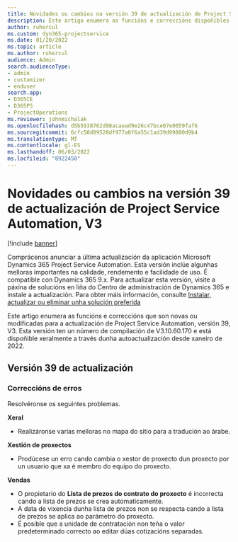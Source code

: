 ```yaml
---
title: Novidades ou cambios na versión 39 de actualización de Project Service Automation, V3
description: Este artigo enumera as funcións e correccións dispoñibles en Microsoft Dynamics 365 Project Service Automation Actualizar a versión 39, V3.
author: ruhercul
ms.custom: dyn365-projectservice
ms.date: 01/20/2022
ms.topic: article
ms.author: ruhercul
audience: Admin
search.audienceType:
- admin
- customizer
- enduser
search.app:
- D365CE
- D365PS
- ProjectOperations
ms.reviewer: johnmichalak
ms.openlocfilehash: d5b5938762d98acaead9e26c47bce07e0059faf6
ms.sourcegitcommit: 6cfc50d89528df977a8f6a55c1ad39d99800d9b4
ms.translationtype: MT
ms.contentlocale: gl-ES
ms.lasthandoff: 06/03/2022
ms.locfileid: "8922450"
---
```

# <a name="whats-new-or-changed-in-project-service-automation-update-release-39-v3"></a>Novidades ou cambios na versión 39 de actualización de Project Service Automation, V3

[!include [banner](../includes/psa-now-project-operations.md)]

Comprácenos anunciar a última actualización da aplicación Microsoft Dynamics 365 Project Service Automation. Esta versión inclúe algunhas melloras importantes na calidade, rendemento e facilidade de uso. É compatible con Dynamics 365 9.x. Para actualizar esta versión, visite a páxina de solucións en liña do Centro de administración de Dynamics 365 e instale a actualización. Para obter máis información, consulte [Instalar, actualizar ou eliminar unha solución preferida](/power-platform/admin/install-remove-preferred-solution)

Este artigo enumera as funcións e correccións que son novas ou modificadas para a actualización de Project Service Automation, versión 39, V3. Esta versión ten un número de compilación de V3.10.60.170 e está dispoñible xeralmente a través dunha autoactualización desde xaneiro de 2022.

## <a name="update-release-39"></a>Versión 39 de actualización

### <a name="bug-fixes"></a>Correccións de erros

Resolvéronse os seguintes problemas.

**Xeral**

- Realizáronse varias melloras no mapa do sitio para a tradución ao árabe.

**Xestión de proxectos**

- Prodúcese un erro cando cambia o xestor de proxecto dun proxecto por un usuario que xa é membro do equipo do proxecto.

**Vendas**

- O propietario do **Lista de prezos do contrato do proxecto** é incorrecta cando a lista de prezos se crea automaticamente. 
- A data de vixencia dunha lista de prezos non se respecta cando a lista de prezos se aplica ao parámetro do proxecto.
- É posible que a unidade de contratación non teña o valor predeterminado correcto ao editar dúas cotizacións separadas.
